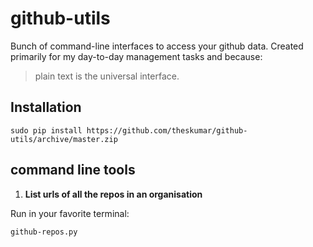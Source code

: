 # github-utils

Bunch of command-line interfaces to access your github data. Created primarily for my day-to-day management tasks and because:

> plain text is the universal interface.

## Installation

```
sudo pip install https://github.com/theskumar/github-utils/archive/master.zip
```

## command line tools

1. __List urls of all the repos in an organisation__

Run in your favorite terminal:
```
github-repos.py
```
